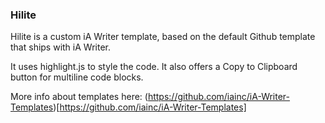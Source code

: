 ### Hilite

Hilite is a custom iA Writer template, based on the default Github template that ships with iA Writer. 

It uses highlight.js to style the code. It also offers a Copy to Clipboard button for multiline code blocks.

More info about templates here: (https://github.com/iainc/iA-Writer-Templates)[https://github.com/iainc/iA-Writer-Templates]